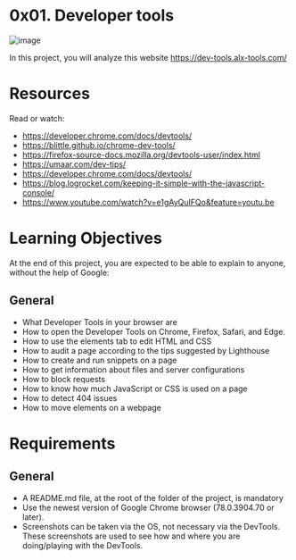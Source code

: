 # 0x01. Developer tools

![image](https://user-images.githubusercontent.com/106770765/236097005-549101a2-2ffe-4639-8039-8bdba6e0fa93.png)


In this project, you will analyze this website https://dev-tools.alx-tools.com/

# Resources

Read or watch:

- https://developer.chrome.com/docs/devtools/
- https://blittle.github.io/chrome-dev-tools/
- https://firefox-source-docs.mozilla.org/devtools-user/index.html
- https://umaar.com/dev-tips/
- https://developer.chrome.com/docs/devtools/
- https://blog.logrocket.com/keeping-it-simple-with-the-javascript-console/
- https://www.youtube.com/watch?v=e1gAyQuIFQo&feature=youtu.be

# Learning Objectives

At the end of this project, you are expected to be able to explain to anyone, without the help of Google:
## General
- What Developer Tools in your browser are
- How to open the Developer Tools on Chrome, Firefox, Safari, and Edge.
- How to use the elements tab to edit HTML and CSS
- How to audit a page according to the tips suggested by Lighthouse
- How to create and run snippets on a page
- How to get information about files and server configurations
- How to block requests
- How to know how much JavaScript or CSS is used on a page
- How to detect 404 issues
- How to move elements on a webpage

# Requirements
## General
- A README.md file, at the root of the folder of the project, is mandatory
- Use the newest version of Google Chrome browser (78.0.3904.70 or later).
- Screenshots can be taken via the OS, not necessary via the DevTools. These screenshots are used to see how and where you are doing/playing with the DevTools.
